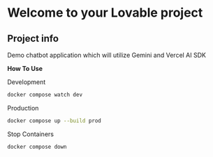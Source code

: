 # Welcome to your Lovable project

## Project info

Demo chatbot application which will utilize Gemini and Vercel AI SDK

**How To Use**

Development
```sh
docker compose watch dev
```

Production
```sh
docker compose up --build prod
```

Stop Containers
```sh
docker compose down
```
